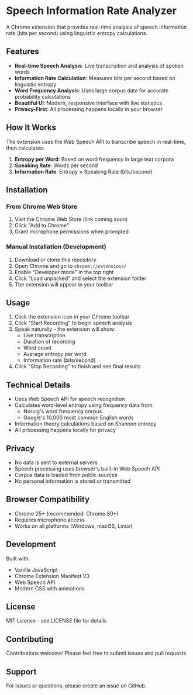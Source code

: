 # Speech Information Rate Analyzer

A Chrome extension that provides real-time analysis of speech information rate (bits per second) using linguistic entropy calculations.

## Features

- **Real-time Speech Analysis**: Live transcription and analysis of spoken words
- **Information Rate Calculation**: Measures bits per second based on linguistic entropy
- **Word Frequency Analysis**: Uses large corpus data for accurate probability calculations
- **Beautiful UI**: Modern, responsive interface with live statistics
- **Privacy-First**: All processing happens locally in your browser

## How It Works

The extension uses the Web Speech API to transcribe speech in real-time, then calculates:

1. **Entropy per Word**: Based on word frequency in large text corpora
2. **Speaking Rate**: Words per second
3. **Information Rate**: Entropy × Speaking Rate (bits/second)

## Installation

### From Chrome Web Store
1. Visit the Chrome Web Store (link coming soon)
2. Click "Add to Chrome"
3. Grant microphone permissions when prompted

### Manual Installation (Development)
1. Download or clone this repository
2. Open Chrome and go to `chrome://extensions/`
3. Enable "Developer mode" in the top right
4. Click "Load unpacked" and select the extension folder
5. The extension will appear in your toolbar

## Usage

1. Click the extension icon in your Chrome toolbar
2. Click "Start Recording" to begin speech analysis
3. Speak naturally - the extension will show:
   - Live transcription
   - Duration of recording
   - Word count
   - Average entropy per word
   - Information rate (bits/second)
4. Click "Stop Recording" to finish and see final results

## Technical Details

- Uses Web Speech API for speech recognition
- Calculates word-level entropy using frequency data from:
  - Norvig's word frequency corpus
  - Google's 10,000 most common English words
- Information theory calculations based on Shannon entropy
- All processing happens locally for privacy

## Privacy

- No data is sent to external servers
- Speech processing uses browser's built-in Web Speech API
- Corpus data is loaded from public sources
- No personal information is stored or transmitted

## Browser Compatibility

- Chrome 25+ (recommended: Chrome 80+)
- Requires microphone access
- Works on all platforms (Windows, macOS, Linux)

## Development

Built with:
- Vanilla JavaScript
- Chrome Extension Manifest V3
- Web Speech API
- Modern CSS with animations

## License

MIT License - see LICENSE file for details

## Contributing

Contributions welcome! Please feel free to submit issues and pull requests.

## Support

For issues or questions, please create an issue on GitHub. 